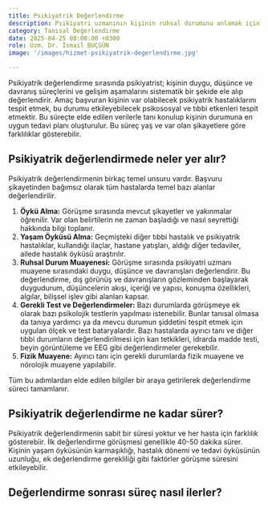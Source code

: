 ```yaml
---
title: Psikiyatrik Değerlendirme
description: Psikiyatri uzmanının kişinin ruhsal durumunu anlamak için yaptığı kapsamlı inceleme sürecidir.
category: Tanısal Değerlendirme
date: 2025-04-25 08:00:00 +0300
role: Uzm. Dr. İsmail BUÇGÜN
image: '/images/hizmet-psikiyatrik-degerlendirme.jpg'

---
```


Psikiyatrik değerlendirme sırasında psikiyatrist; kişinin duygu, düşünce ve davranış süreçlerini ve gelişim aşamalarını sistematik bir şekide ele alıp değerlendirir. Amaç başvuran kişinin var olabilecek psikiyatrik hastalıklarını tespit etmek, bu durumu etkileyebilecek psikososyal ve tıbbi etkenleri tespit etmektir. Bu süreçte elde edilen verilerle tanı konulup kişinin durumuna en uygun tedavi planı oluşturulur. Bu süreç yaş ve var olan şikayetlere göre farklılıklar gösterebilir.

## Psikiyatrik değerlendirmede neler yer alır?
Psikiyatrik değerlendirmenin birkaç temel unsuru vardır. Başvuru şikayetinden bağımsız olarak tüm hastalarda temel bazı alanlar değerlendirilir.

1. **Öykü Alma:** Görüşme sırasında mevcut şikayetler ve yakınmalar öğrenilir. Var olan belirtilerin ne zaman başladığı ve nasıl seyrettiği hakkında bilgi toplanır.
2. **Yaşam Öyküsü Alma:** Geçmişteki diğer tıbbi hastalık ve psikiyatrik hastalıklar, kullandığı ilaçlar, hastane yatışları, aldığı diğer tedaviler, ailede hastalık öyküsü araştırılır.
3. **Ruhsal Durum Muayenesi:** Görüşme sırasında psikiyatri uzmanı muayene sırasındaki duygu, düşünce ve davranışları değerlendirir. Bu değerlendirme, dış görünüş ve davranışların gözleminden başlayarak duygudurum, düşüncelerin akışı, içeriği ve yapısı, konuşma özellikleri, algılar, bilişsel işlev gibi alanları kapsar.
4. **Gerekli Test ve Değerlendirmeler:** Bazı durumlarda görüşmeye ek olarak bazı psikolojik testlerin yapılması istenebilir. Bunlar tanısal olmasa da tanıya yardımcı ya da mevcu durumun şiddetini tespit etmek için uygulan ölçek ve test bataryalardır. Bazı hastalarda ayırıcı tanı ve diğer tıbbi durumların değerlendirilmesi için kan tetkikleri, idrarda madde testi, beyin görüntüleme ve EEG gibi değerlendirmeler gerekebilir.
5. **Fizik Muayene:** Ayırıcı tanı için gerekli durumlarda fizik muayene ve nörolojik muayene yapılabilir.

Tüm bu adımlardan elde edilen bilgiler bir araya getirilerek değerlendirme süreci tamamlanır.

## Psikiyatrik değerlendirme ne kadar sürer?
Psikiyatrik değerlendirmenin sabit bir süresi yoktur ve her hasta için farklılık gösterebiir. İlk değerlendirme görüşmesi genellikle 40-50 dakika sürer. Kişinin yaşam öyküsünün karmaşıklığı, hastalık dönemi ve tedavi öyküsünün uzunluğu, ek değerlendirme gerekliliği gibi faktörler görüşme süresini etkileyebilir.

## Değerlendirme sonrası süreç nasıl ilerler?
